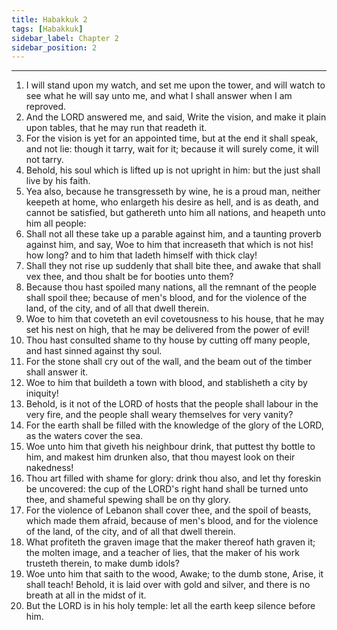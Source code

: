 ```yaml
---
title: Habakkuk 2
tags: [Habakkuk]
sidebar_label: Chapter 2
sidebar_position: 2
---
```


---
1. I will stand upon my watch, and set me upon the tower, and will watch to see what he will say unto me, and what I shall answer when I am reproved.
2. And the LORD answered me, and said, Write the vision, and make it plain upon tables, that he may run that readeth it.
3. For the vision is yet for an appointed time, but at the end it shall speak, and not lie: though it tarry, wait for it; because it will surely come, it will not tarry.
4. Behold, his soul which is lifted up is not upright in him: but the just shall live by his faith.
5. Yea also, because he transgresseth by wine, he is a proud man, neither keepeth at home, who enlargeth his desire as hell, and is as death, and cannot be satisfied, but gathereth unto him all nations, and heapeth unto him all people:
6. Shall not all these take up a parable against him, and a taunting proverb against him, and say, Woe to him that increaseth that which is not his! how long? and to him that ladeth himself with thick clay!
7. Shall they not rise up suddenly that shall bite thee, and awake that shall vex thee, and thou shalt be for booties unto them?
8. Because thou hast spoiled many nations, all the remnant of the people shall spoil thee; because of men's blood, and for the violence of the land, of the city, and of all that dwell therein.
9. Woe to him that coveteth an evil covetousness to his house, that he may set his nest on high, that he may be delivered from the power of evil!
10. Thou hast consulted shame to thy house by cutting off many people, and hast sinned against thy soul.
11. For the stone shall cry out of the wall, and the beam out of the timber shall answer it.
12. Woe to him that buildeth a town with blood, and stablisheth a city by iniquity!
13. Behold, is it not of the LORD of hosts that the people shall labour in the very fire, and the people shall weary themselves for very vanity?
14. For the earth shall be filled with the knowledge of the glory of the LORD, as the waters cover the sea.
15. Woe unto him that giveth his neighbour drink, that puttest thy bottle to him, and makest him drunken also, that thou mayest look on their nakedness!
16. Thou art filled with shame for glory: drink thou also, and let thy foreskin be uncovered: the cup of the LORD's right hand shall be turned unto thee, and shameful spewing shall be on thy glory.
17. For the violence of Lebanon shall cover thee, and the spoil of beasts, which made them afraid, because of men's blood, and for the violence of the land, of the city, and of all that dwell therein.
18. What profiteth the graven image that the maker thereof hath graven it; the molten image, and a teacher of lies, that the maker of his work trusteth therein, to make dumb idols?
19. Woe unto him that saith to the wood, Awake; to the dumb stone, Arise, it shall teach! Behold, it is laid over with gold and silver, and there is no breath at all in the midst of it.
20. But the LORD is in his holy temple: let all the earth keep silence before him.
